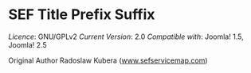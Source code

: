 SEF Title Prefix Suffix
=======================

*Licence*: GNU/GPLv2
*Current Version*: 2.0
*Compatible with*: Joomla! 1.5, Joomla! 2.5

Original Author Radoslaw Kubera (www.sefservicemap.com)

